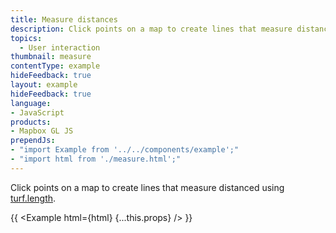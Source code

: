 ```yaml
---
title: Measure distances
description: Click points on a map to create lines that measure distanced using turf.length.
topics:
  - User interaction
thumbnail: measure
contentType: example
hideFeedback: true
layout: example
hideFeedback: true
language:
- JavaScript
products:
- Mapbox GL JS
prependJs:
- "import Example from '../../components/example';"
- "import html from './measure.html';"
---
```


Click points on a map to create lines that measure distanced using [turf.length](https://turfjs.org/docs/#length).

{{ <Example html={html} {...this.props} /> }}
